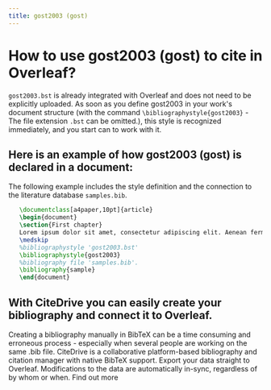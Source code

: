```yaml
---
title: gost2003 (gost)
---
```


# How to use gost2003 (gost) to cite in Overleaf? 
`gost2003.bst` is already integrated with Overleaf and does not need to be explicitly uploaded. As soon as you define gost2003 in your work's document structure (with the command `\bibliographystyle{gost2003}` - The file extension `.bst` can be omitted.), this style is recognized immediately, and you start can to work with it.

## Here is an example of how gost2003 (gost) is declared in a document:
The following example includes the style definition and the connection to the literature database `samples.bib`.
```tex
   \documentclass[a4paper,10pt]{article}
   \begin{document}
   \section{First chapter}
   Lorem ipsum dolor sit amet, consectetur adipiscing elit. Aenean fermentum justo massa, ut maximus mauris sodales et. Aenean vel elit a erat rhoncus pharetra.
   \medskip
   %bibliographystyle 'gost2003.bst'
   \bibliographystyle{gost2003}
   %bibliography file 'samples.bib'.
   \bibliography{sample}
   \end{document}
```

## With CiteDrive you can easily create your bibliography and connect it to Overleaf. 
Creating a bibliography manually in BibTeX can be a time consuming and erroneous process - especially when several people are working on the same .bib file. CiteDrive is a collaborative platform-based bibliography and citation manager with native BibTeX support. Export your data straight to Overleaf. Modifications to the data are automatically in-sync, regardless of by whom or when. Find out more